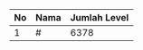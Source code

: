 | No | Nama            | Jumlah Level |
|----|-----------------|--------------|
| 1  | #    |    6378        |
